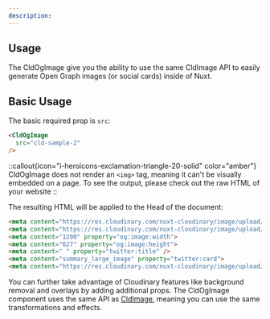 ```yaml
---
description: 
---
```


## Usage

The CldOgImage give you the ability to use the same CldImage API to easily generate Open Graph images (or social cards) inside of Nuxt.

## Basic Usage

The basic required prop is `src`:

```html
<CldOgImage
  src="cld-sample-2"
/>
```

::callout{icon="i-heroicons-exclamation-triangle-20-solid" color="amber"}
CldOgImage does not render an `<img>` tag, meaning it can't be visually embedded on a page. To see the output, please check out the raw HTML of your website
::

The resulting HTML will be applied to the Head of the document:

```html
<meta content="https://res.cloudinary.com/nuxt-cloudinary/image/upload/c_fill,w_2400,h_1254,g_center/c_scale,w_1200/f_jpg/q_auto/cld-sample-2?_a=BBDAACAD0" property="og:image">
<meta content="https://res.cloudinary.com/nuxt-cloudinary/image/upload/c_fill,w_2400,h_1254,g_center/c_scale,w_1200/f_jpg/q_auto/cld-sample-2?_a=BBDAACAD0" property="og:image:secure_url">
<meta content="1200" property="og:image:width">
<meta content="627" property="og:image:height">
<meta content=" " property="twitter:title" />
<meta content="summary_large_image" property="twitter:card">
<meta content="https://res.cloudinary.com/nuxt-cloudinary/image/upload/c_fill,w_2400,h_1254,g_center/c_scale,w_1200/f_webp/q_auto/cld-sample-2?_a=BBDAACAD0" property="twitter:image">
```

You can further take advantage of Cloudinary features like background removal and overlays by adding additional props. The CldOgImage component uses the same API as [CldImage](/components/cldimage/usage), meaning you can use the same transformations and effects.
